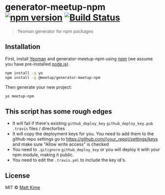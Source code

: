 # generator-meetup-npm [![npm version](https://badge.fury.io/js/%40meetup%2Fgenerator-meetup-npm.svg)](https://badge.fury.io/js/%40meetup%2Fgenerator-meetup-npm.svg) [![Build Status](https://travis-ci.org/meetup/generator-meetup-npm.svg?branch=master)](https://travis-ci.org/meetup/generator-meetup-npm)
> Yeoman generator for npm packages

## Installation

First, install [Yeoman](http://yeoman.io) and generator-meetup-npm using [npm](https://www.npmjs.com/) (we assume you have pre-installed [node.js](https://nodejs.org/)).

```bash
npm install -g yo
npm install -g @meetup/generator-meetup-npm
```

Then generate your new project:

```bash
yo meetup-npm
```

## This script has some rough edges

 * It will fail if there's existing `github_deploy_key` `github_deploy_key.pub` `.travis` files / directorties
 * It will copy the deployment keys for you. You need to add them to the github repo settings go to https://github.com/(your_repo)/settings/keys and make sure "Allow write access" is checked
 * You need to `.gitignore` `github_deploy_key` or you will deploy it with your npm module, making it public.
 * You need to edit the `.travis.yml` to include the key id's.

## License

MIT © [Matt Kime]()


[npm-image]: https://badge.fury.io/js/generator-meetup-npm.svg
[npm-url]: https://npmjs.org/package/generator-meetup-npm
[travis-image]: https://travis-ci.org/mattkime/generator-meetup-npm.svg?branch=master
[travis-url]: https://travis-ci.org/mattkime/generator-meetup-npm
[daviddm-image]: https://david-dm.org/mattkime/generator-meetup-npm.svg?theme=shields.io
[daviddm-url]: https://david-dm.org/mattkime/generator-meetup-npm
